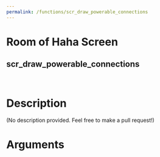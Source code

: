 ```yaml
---
permalink: /functions/scr_draw_powerable_connections
---
```

# Room of Haha Screen  
## scr_draw_powerable_connections  
&nbsp;  
# Description  
(No description provided. Feel free to make a pull request!) 
&nbsp;  
# Arguments


